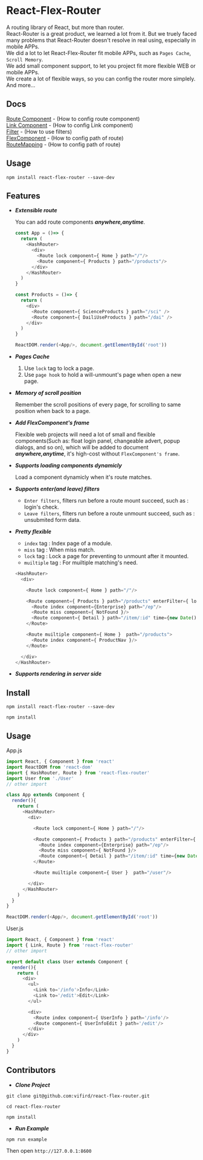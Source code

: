 # React-Flex-Router
  A routing library of React, but more than router.  
  React-Router is a great product, we learned a lot from it. But we truely faced many problems that React-Router doesn't resolve in real using, especially in mobile APPs.  
  We did a lot to let React-Flex-Router fit mobile APPs, such as `Pages Cache`, `Scroll Memory`.  
  We add small component support, to let you project fit more flexible WEB or mobile APPs.  
  We create a lot of flexible ways, so you can config the router more simplely.   
  And more...
## Docs
  [Route Component](docs/Route.md)         - (How to config route component)    
  [Link Component](docs/Link.md)           - (How to config Link component)  
  [Filter](docs/Filter.md)                 - (How to use filters)  
  [FlexComponent](docs/FlexComponent.md)  - (How to config path of route)  
  [RouteMapping](docs/RouteMapping.md)     - (How to config path of route)  

## Usage
  ```
  npm install react-flex-router --save-dev
  ```

## Features

* ***Extensible route***

  You can add route components ***anywhere,anytime***.
  ```javascript
  const App = ()=> {
    return (
      <HashRouter>
        <div>
          <Route lock component={ Home } path="/"/>
          <Route component={ Products } path="/products"/>
        </div>
      </HashRouter>
    )
  }

  const Products = ()=> {
    return (
      <div>
        <Route component={ ScienceProducts } path="/sci" />
        <Route component={ DailiUseProducts } path="/dai" />
      </div>
    )
  }

  ReactDOM.render(<App/>, document.getElementById('root'))
  ```

* ***Pages Cache***
  1. Use `lock` tag to lock a page.
  3. Use `page hook` to hold a will-unmount's page when open a new page.

* ***Memory of scroll position***

  Remember the scroll positions of every page, for scrolling to same position when back to a page.

* ***Add FlexComponent's frame***

  Flexible web projects will need a lot of small and flexible components(Such as: float login panel, changeable advert, popup dialogs, and so on), which will be added to document ***anywhere,anytime***, it's high-cost without `FlexComponent's frame`.

* ***Supports loading components dynamicly***

  Load a component dynamicly when it's route matches.

* ***Supports enter(and leave) filters***
  * `Enter filters`, filters run before a route mount succeed, such as : login's check.
  * `Leave filters`, filters run before a route unmount succeed, such as : unsubmited form data.

* ***Pretty flexible***
  * `index` tag : Index page of a module.
  * `miss` tag : When miss match.
  * `lock` tag : Lock a page for preventing to unmount after it mounted.
  * `muiltiple` tag : For muiltiple matching's need.
  ```javascript
  <HashRouter>
    <div>

      <Route lock component={ Home } path="/"/>

      <Route component={ Products } path="/products" enterFilter={ loginFilter }>
        <Route index component={Enterprise} path="/ep"/>
        <Route miss component={ NotFound }/>
        <Route component={ Detail } path="/item/:id" time={new Date().toLocaleString()}/>
      </Route>

      <Route muiltiple component={ Home }  path="/products">
        <Route index component={ ProductNav }/>
      </Route>

    </div>
  </HashRouter>
  ```
* ***Supports rendering in server side***

## Install
  ```
  npm install react-flex-router --save-dev

  npm install
  ```

## Usage
  App.js
  ```javascript
  import React, { Component } from 'react'
  import ReactDOM from 'react-dom'
  import { HashRouter, Route } from 'react-flex-router'
  import User from './User'
  // other import

  class App extends Component {
    render(){
      return (
        <HashRouter>
          <div>

            <Route lock component={ Home } path="/"/>

            <Route component={ Products } path="/products" enterFilter={ loginFilter }>
              <Route index component={Enterprise} path="/ep"/>
              <Route miss component={ NotFound }/>
              <Route component={ Detail } path="/item/:id" time={new Date().toLocaleString()}/>
            </Route>

            <Route muiltiple component={ User }  path="/user"/>

          </div>
        </HashRouter>
      )
    }
  }

  ReactDOM.render(<App/>, document.getElementById('root'))  
  ```
  User.js
  ```javascript
  import React, { Component } from 'react'
  import { Link, Route } from 'react-flex-router' 
  // other import

  export default class User extends Component {
    render(){
      return (
        <div>
          <ul>
            <Link to='/info'>Info</Link>
            <Link to='/edit'>Edit</Link>
          </ul>

          <div>
            <Route index component={ UserInfo } path='/info'/>
            <Route component={ UserInfoEdit } path='/edit'/>
          </div>
        </div>
      )
    }
  }
  ```

## Contributors 
  * ***Clone Project***
  ```
  git clone git@github.com:vifird/react-flex-router.git

  cd react-flex-router

  npm install
  ```
  * ***Run Example***
  ```
  npm run example
  ```
  Then open `http://127.0.0.1:8600`
